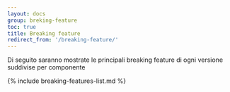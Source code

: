 ```yaml
---
layout: docs
group: breking-feature
toc: true
title: Breaking feature
redirect_from: '/breaking-feature/'
---
```


Di seguito saranno mostrate le principali breaking feature di ogni versione
suddivise per componente

{% include breaking-features-list.md %}
